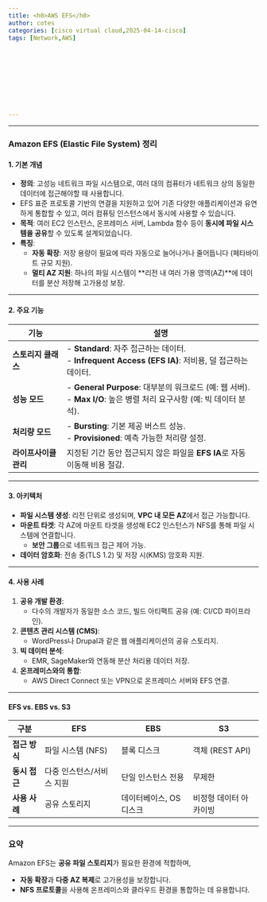 ```yaml
---
title: <h0>AWS EFS</h0>
author: cotes 
categories: [cisco virtual cloud,2025-04-14-cisco]
tags: [Network,AWS]










---
```


---

### **Amazon EFS (Elastic File System) 정리**  

#### **1. 기본 개념**  
- **정의**: 고성능 네트워크 파일 시스템으로, 여러 대의 컴퓨터가 네트워크 상의 동일한 데이터에 접근해야할 때 사용합니다.
- EFS 표준 프로토콜 기반의 연결을 지원하고 있어 기존 다양한 애플리케이션과 유연하게 통합할 수 있고, 여러 컴퓨팅 인스턴스에서 동시에 사용할 수 있습니다.
- **목적**: 여러 EC2 인스턴스, 온프레미스 서버, Lambda 함수 등이 **동시에 파일 시스템을 공유**할 수 있도록 설계되었습니다.  
- **특징**:  
  - **자동 확장**: 저장 용량이 필요에 따라 자동으로 늘어나거나 줄어듭니다 (페타바이트 규모 지원).  
  - **멀티 AZ 지원**: 하나의 파일 시스템이 **리전 내 여러 가용 영역(AZ)**에 데이터를 분산 저장해 고가용성 보장.  

---

#### **2. 주요 기능**  

| **기능**              | **설명**                                                     |
| --------------------- | ------------------------------------------------------------ |
| **스토리지 클래스**   | - **Standard**: 자주 접근하는 데이터.<br>- **Infrequent Access (EFS IA)**: 저비용, 덜 접근하는 데이터. |
| **성능 모드**         | - **General Purpose**: 대부분의 워크로드 (예: 웹 서버).<br>- **Max I/O**: 높은 병렬 처리 요구사항 (예: 빅 데이터 분석). |
| **처리량 모드**       | - **Bursting**: 기본 제공 버스트 성능.<br>- **Provisioned**: 예측 가능한 처리량 설정. |
| **라이프사이클 관리** | 지정된 기간 동안 접근되지 않은 파일을 **EFS IA**로 자동 이동해 비용 절감. |

---

#### **3. 아키텍처**  
- **파일 시스템 생성**: 리전 단위로 생성되며, **VPC 내 모든 AZ**에서 접근 가능합니다.  
- **마운트 타겟**: 각 AZ에 마운트 타겟을 생성해 EC2 인스턴스가 NFS를 통해 파일 시스템에 연결합니다.  
  - **보안 그룹**으로 네트워크 접근 제어 가능.  
- **데이터 암호화**: 전송 중(TLS 1.2) 및 저장 시(KMS) 암호화 지원.  

---

#### **4. 사용 사례**  
1. **공유 개발 환경**:  
   - 다수의 개발자가 동일한 소스 코드, 빌드 아티팩트 공유 (예: CI/CD 파이프라인).  
2. **콘텐츠 관리 시스템 (CMS)**:  
   - WordPress나 Drupal과 같은 웹 애플리케이션의 공유 스토리지.  
3. **빅 데이터 분석**:  
   - EMR, SageMaker와 연동해 분산 처리용 데이터 저장.  
4. **온프레미스와의 통합**:  
   - AWS Direct Connect 또는 VPN으로 온프레미스 서버와 EFS 연결.  



---

#### **EFS vs. EBS vs. S3**  
| **구분**      | **EFS**                   | **EBS**                 | **S3**                 |
| ------------- | ------------------------- | ----------------------- | ---------------------- |
| **접근 방식** | 파일 시스템 (NFS)         | 블록 디스크             | 객체 (REST API)        |
| **동시 접근** | 다중 인스턴스/서비스 지원 | 단일 인스턴스 전용      | 무제한                 |
| **사용 사례** | 공유 스토리지             | 데이터베이스, OS 디스크 | 비정형 데이터 아카이빙 |

---

### **요약**  
Amazon EFS는 **공유 파일 스토리지**가 필요한 환경에 적합하며,  
- **자동 확장**과 **다중 AZ 복제**로 고가용성을 보장합니다.  
- **NFS 프로토콜**을 사용해 온프레미스와 클라우드 환경을 통합하는 데 유용합니다.